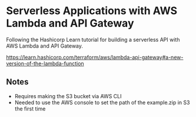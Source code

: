# Serverless Applications with AWS Lambda and API Gateway
Following the Hashicorp Learn tutorial for building a serverless API with AWS Lambda and API Gateway.

https://learn.hashicorp.com/terraform/aws/lambda-api-gateway#a-new-version-of-the-lambda-function


## Notes

* Requires making the S3 bucket via AWS CLI
* Needed to use the AWS console to set the path of the example.zip in S3 the first time 